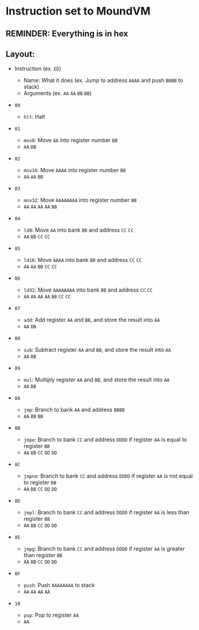 # Instruction set to MoundVM

## REMINDER: Everything is in hex

## Layout:
* Instruction (ex. `ED`)
    * Name: What it does (ex. Jump to address `AAAA` and push `BBBB` to stack)
    * Arguments (ex. `AA` `AA` `BB` `BB`)

* `00`
    * `hlt`: Halt
* `01`
    * `mov8`: Move `AA` into register number `BB`
    * `AA` `BB`
* `02`
    * `mov16`: Move `AAAA` into register number `BB`
    * `AA` `AA` `BB`
* `03`
    * `mov32`: Move `AAAAAAAA` into register number `BB`
    * `AA` `AA` `AA` `AA` `BB`
* `04`
    * `ld8`: Move `AA` into bank `BB` and address `CC` `CC`
    * `AA` `BB` `CC` `CC` 
* `05`
    * `ld16`: Move `AAAA` into bank `BB` and address `CC` `CC`
    * `AA` `AA` `BB` `CC` `CC` 
* `06`
    * `ld32`: Move `AAAAAAAA` into bank `BB` and address `CC` `CC`
    * `AA` `AA` `AA` `AA` `BB` `CC` `CC` 
* `07`
    * `add`: Add register `AA` and `BB`,  and store the result into `AA`
    * `AA` `BB`
* `08`
    * `sub`: Subtract register `AA` and `BB`,  and store the result into `AA`
    * `AA` `BB`
* `09`
    * `mul`: Multiply register `AA` and `BB`,  and store the result into `AA`
    * `AA` `BB`
* `0A`
    * `jmp`: Branch to bank `AA` and address `BBBB`
    * `AA` `BB` `BB`
* `0B`
    * `jmpe`: Branch to bank `CC` and address `DDDD`  if register `AA` is equal to register `BB`
    * `AA` `BB` `CC` `DD` `DD` 
* `0C`
    * `jmpne`: Branch to bank `CC` and address `DDDD`  if register `AA` is not equal to register `BB`
    * `AA` `BB` `CC` `DD` `DD` 
* `0D`
    * `jmpl`: Branch to bank `CC` and address `DDDD`  if register `AA` is less than register `BB`
    * `AA` `BB` `CC` `DD` `DD` 
* `0E`
    * `jmpg`: Branch to bank `CC` and address `DDDD`  if register `AA` is greater than register `BB`
    * `AA` `BB` `CC` `DD` `DD` 
* `0F`
    * `push`: Push `AAAAAAAA` to stack
    * `AA` `AA` `AA` `AA`
* `10`
    * `pop`: Pop to register `AA`
    * `AA`